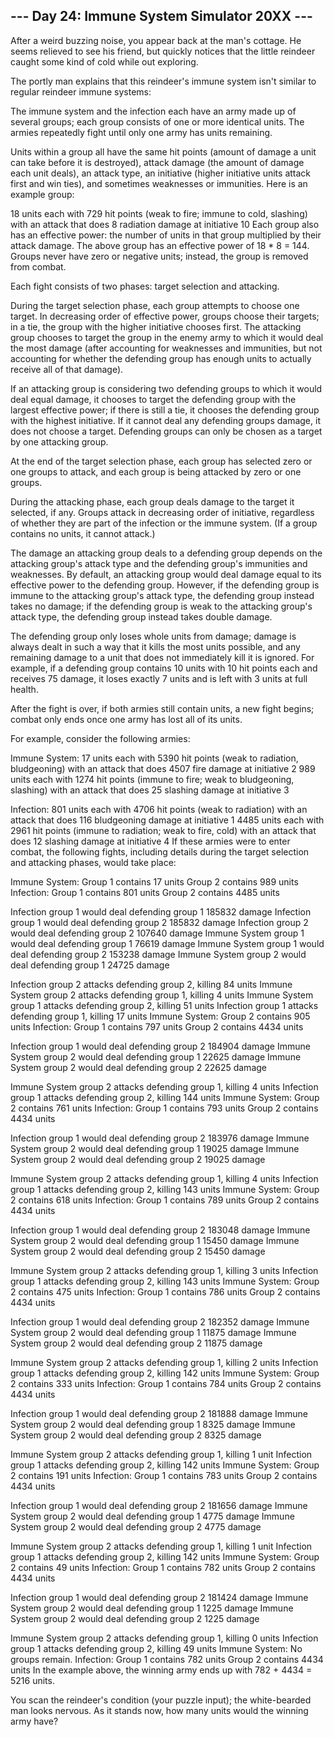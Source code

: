 ## --- Day 24: Immune System Simulator 20XX ---
   After a weird buzzing noise, you appear back at the man's cottage. He seems relieved to see his friend, but quickly notices that the little reindeer caught some kind of cold while out exploring.

   The portly man explains that this reindeer's immune system isn't similar to regular reindeer immune systems:

   The immune system and the infection each have an army made up of several groups; each group consists of one or more identical units. The armies repeatedly fight until only one army has units remaining.

   Units within a group all have the same hit points (amount of damage a unit can take before it is destroyed), attack damage (the amount of damage each unit deals), an attack type, an initiative (higher initiative units attack first and win ties), and sometimes weaknesses or immunities. Here is an example group:

   18 units each with 729 hit points (weak to fire; immune to cold, slashing)
    with an attack that does 8 radiation damage at initiative 10
   Each group also has an effective power: the number of units in that group multiplied by their attack damage. The above group has an effective power of 18 * 8 = 144. Groups never have zero or negative units; instead, the group is removed from combat.

   Each fight consists of two phases: target selection and attacking.

   During the target selection phase, each group attempts to choose one target. In decreasing order of effective power, groups choose their targets; in a tie, the group with the higher initiative chooses first. The attacking group chooses to target the group in the enemy army to which it would deal the most damage (after accounting for weaknesses and immunities, but not accounting for whether the defending group has enough units to actually receive all of that damage).

   If an attacking group is considering two defending groups to which it would deal equal damage, it chooses to target the defending group with the largest effective power; if there is still a tie, it chooses the defending group with the highest initiative. If it cannot deal any defending groups damage, it does not choose a target. Defending groups can only be chosen as a target by one attacking group.

   At the end of the target selection phase, each group has selected zero or one groups to attack, and each group is being attacked by zero or one groups.

   During the attacking phase, each group deals damage to the target it selected, if any. Groups attack in decreasing order of initiative, regardless of whether they are part of the infection or the immune system. (If a group contains no units, it cannot attack.)

   The damage an attacking group deals to a defending group depends on the attacking group's attack type and the defending group's immunities and weaknesses. By default, an attacking group would deal damage equal to its effective power to the defending group. However, if the defending group is immune to the attacking group's attack type, the defending group instead takes no damage; if the defending group is weak to the attacking group's attack type, the defending group instead takes double damage.

   The defending group only loses whole units from damage; damage is always dealt in such a way that it kills the most units possible, and any remaining damage to a unit that does not immediately kill it is ignored. For example, if a defending group contains 10 units with 10 hit points each and receives 75 damage, it loses exactly 7 units and is left with 3 units at full health.

   After the fight is over, if both armies still contain units, a new fight begins; combat only ends once one army has lost all of its units.

   For example, consider the following armies:

   Immune System:
   17 units each with 5390 hit points (weak to radiation, bludgeoning) with
    an attack that does 4507 fire damage at initiative 2
   989 units each with 1274 hit points (immune to fire; weak to bludgeoning,
    slashing) with an attack that does 25 slashing damage at initiative 3

   Infection:
   801 units each with 4706 hit points (weak to radiation) with an attack
    that does 116 bludgeoning damage at initiative 1
   4485 units each with 2961 hit points (immune to radiation; weak to fire,
    cold) with an attack that does 12 slashing damage at initiative 4
   If these armies were to enter combat, the following fights, including details during the target selection and attacking phases, would take place:

   Immune System:
   Group 1 contains 17 units
   Group 2 contains 989 units
   Infection:
   Group 1 contains 801 units
   Group 2 contains 4485 units

   Infection group 1 would deal defending group 1 185832 damage
   Infection group 1 would deal defending group 2 185832 damage
   Infection group 2 would deal defending group 2 107640 damage
   Immune System group 1 would deal defending group 1 76619 damage
   Immune System group 1 would deal defending group 2 153238 damage
   Immune System group 2 would deal defending group 1 24725 damage

   Infection group 2 attacks defending group 2, killing 84 units
   Immune System group 2 attacks defending group 1, killing 4 units
   Immune System group 1 attacks defending group 2, killing 51 units
   Infection group 1 attacks defending group 1, killing 17 units
   Immune System:
   Group 2 contains 905 units
   Infection:
   Group 1 contains 797 units
   Group 2 contains 4434 units

   Infection group 1 would deal defending group 2 184904 damage
   Immune System group 2 would deal defending group 1 22625 damage
   Immune System group 2 would deal defending group 2 22625 damage

   Immune System group 2 attacks defending group 1, killing 4 units
   Infection group 1 attacks defending group 2, killing 144 units
   Immune System:
   Group 2 contains 761 units
   Infection:
   Group 1 contains 793 units
   Group 2 contains 4434 units

   Infection group 1 would deal defending group 2 183976 damage
   Immune System group 2 would deal defending group 1 19025 damage
   Immune System group 2 would deal defending group 2 19025 damage

   Immune System group 2 attacks defending group 1, killing 4 units
   Infection group 1 attacks defending group 2, killing 143 units
   Immune System:
   Group 2 contains 618 units
   Infection:
   Group 1 contains 789 units
   Group 2 contains 4434 units

   Infection group 1 would deal defending group 2 183048 damage
   Immune System group 2 would deal defending group 1 15450 damage
   Immune System group 2 would deal defending group 2 15450 damage

   Immune System group 2 attacks defending group 1, killing 3 units
   Infection group 1 attacks defending group 2, killing 143 units
   Immune System:
   Group 2 contains 475 units
   Infection:
   Group 1 contains 786 units
   Group 2 contains 4434 units

   Infection group 1 would deal defending group 2 182352 damage
   Immune System group 2 would deal defending group 1 11875 damage
   Immune System group 2 would deal defending group 2 11875 damage

   Immune System group 2 attacks defending group 1, killing 2 units
   Infection group 1 attacks defending group 2, killing 142 units
   Immune System:
   Group 2 contains 333 units
   Infection:
   Group 1 contains 784 units
   Group 2 contains 4434 units

   Infection group 1 would deal defending group 2 181888 damage
   Immune System group 2 would deal defending group 1 8325 damage
   Immune System group 2 would deal defending group 2 8325 damage

   Immune System group 2 attacks defending group 1, killing 1 unit
   Infection group 1 attacks defending group 2, killing 142 units
   Immune System:
   Group 2 contains 191 units
   Infection:
   Group 1 contains 783 units
   Group 2 contains 4434 units

   Infection group 1 would deal defending group 2 181656 damage
   Immune System group 2 would deal defending group 1 4775 damage
   Immune System group 2 would deal defending group 2 4775 damage

   Immune System group 2 attacks defending group 1, killing 1 unit
   Infection group 1 attacks defending group 2, killing 142 units
   Immune System:
   Group 2 contains 49 units
   Infection:
   Group 1 contains 782 units
   Group 2 contains 4434 units

   Infection group 1 would deal defending group 2 181424 damage
   Immune System group 2 would deal defending group 1 1225 damage
   Immune System group 2 would deal defending group 2 1225 damage

   Immune System group 2 attacks defending group 1, killing 0 units
   Infection group 1 attacks defending group 2, killing 49 units
   Immune System:
   No groups remain.
   Infection:
   Group 1 contains 782 units
   Group 2 contains 4434 units
   In the example above, the winning army ends up with 782 + 4434 = 5216 units.

   You scan the reindeer's condition (your puzzle input); the white-bearded man looks nervous. As it stands now, how many units would the winning army have?
